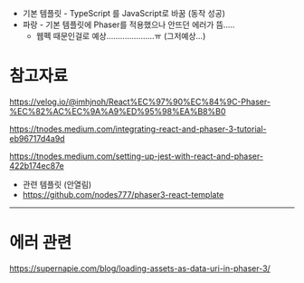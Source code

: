 - 기본 템플릿 - TypeScript 를 JavaScript로 바꿈 (동작 성공)
- 파랑 - 기본 템플릿에 Phaser를 적용했으나 안뜨던 에러가 뜸.....
  - 웹펙 때문인걸로 예상.....................ㅠ (그저예상...)



# 참고자료

https://velog.io/@imhjnoh/React%EC%97%90%EC%84%9C-Phaser-%EC%82%AC%EC%9A%A9%ED%95%98%EA%B8%B0



https://tnodes.medium.com/integrating-react-and-phaser-3-tutorial-eb96717d4a9d



https://tnodes.medium.com/setting-up-jest-with-react-and-phaser-422b174ec87e

- 관련 템플릿 (안열림)
- https://github.com/nodes777/phaser3-react-template



---

# 에러 관련

https://supernapie.com/blog/loading-assets-as-data-uri-in-phaser-3/

